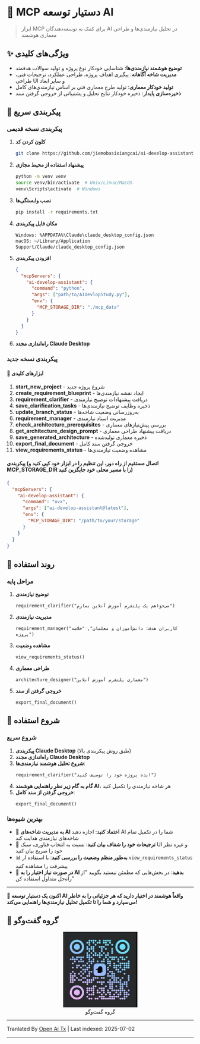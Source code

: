 # 🚀 MCP دستیار توسعه AI

> ابزار MCP برای کمک به توسعه‌دهندگان AI در تحلیل نیازمندی‌ها و طراحی معماری هوشمند

## ✨ ویژگی‌های کلیدی

- **توضیح هوشمند نیازمندی‌ها**: شناسایی خودکار نوع پروژه و تولید سوالات هدفمند
- **مدیریت شاخه آگاهانه**: پیگیری اهداف پروژه، طراحی عملکرد، ترجیحات فنی، طراحی UI و سایر ابعاد
- **تولید خودکار معماری**: تولید طرح معماری فنی بر اساس نیازمندی‌های کامل
- **ذخیره‌سازی پایدار**: ذخیره خودکار نتایج تحلیل و پشتیبانی از خروجی گرفتن سند

## 📁 پیکربندی سریع

### پیکربندی نسخه قدیمی
1. **کلون کردن کد**
   ```bash
   git clone https://github.com/jiemobasixiangcai/ai-develop-assistant.git
   ```
2. **پیشنهاد استفاده از محیط مجازی**
   ```bash
   python -m venv venv
   source venv/bin/activate  # Unix/Linux/MacOS
   venv\Scripts\activate  # Windows
   ```
3. **نصب وابستگی‌ها**
   ```bash
   pip install -r requirements.txt
   ```

4. **مکان فایل پیکربندی**
   ```
   Windows: %APPDATA%\Claude\claude_desktop_config.json
   macOS: ~/Library/Application Support/Claude/claude_desktop_config.json
   ```

5. **افزودن پیکربندی**
   ```json
   {
     "mcpServers": {
       "ai-develop-assistant": {
         "command": "python",
         "args": ["path/to/AIDevlopStudy.py"],
         "env": {
           "MCP_STORAGE_DIR": "./mcp_data"
         }
       }
     }
   }
   ```

3. **راه‌اندازی مجدد Claude Desktop**

### پیکربندی نسخه جدید
#### 🔧 ابزارهای کلیدی
1. **start_new_project** - شروع پروژه جدید
2. **create_requirement_blueprint** - ایجاد نقشه نیازمندی‌ها
3. **requirement_clarifier** - دریافت پیشنهادات توضیح نیازمندی
4. **save_clarification_tasks** - ذخیره وظایف توضیح نیازمندی‌ها
5. **update_branch_status** - به‌روزرسانی وضعیت شاخه‌ها
6. **requirement_manager** - مدیریت اسناد نیازمندی
7. **check_architecture_prerequisites** - بررسی پیش‌نیازهای معماری
8. **get_architecture_design_prompt** - دریافت پیشنهاد طراحی معماری
9. **save_generated_architecture** - ذخیره معماری تولیدشده
10. **export_final_document** - خروجی گرفتن سند کامل
11. **view_requirements_status** - مشاهده وضعیت نیازمندی‌ها

#### پیکربندی (اتصال مستقیم از راه دور، این تنظیم را در ابزار خود کپی کنید و MCP_STORAGE_DIR را با مسیر محلی خود جایگزین کنید)
   ```json
   {
     "mcpServers": {
       "ai-develop-assistant": {
         "command": "uvx",
         "args": ["ai-develop-assistant@latest"],
         "env": {
           "MCP_STORAGE_DIR": "/path/to/your/storage"
         }
       }
     }
   }
   ```

## 🎯 روند استفاده

### مراحل پایه

1. **توضیح نیازمندی**
   ```
   requirement_clarifier("می‌خواهم یک پلتفرم آموزش آنلاین بسازم")
   ```

2. **مدیریت نیازمندی**
   ```
   requirement_manager("کاربران هدف: دانش‌آموزان و معلمان", "خلاصه پروژه")
   ```

3. **مشاهده وضعیت**
   ```
   view_requirements_status()
   ```
4. **طراحی معماری**
   ```
   architecture_designer("معماری پلتفرم آموزش آنلاین")
   ```

5. **خروجی گرفتن از سند**
   ```
   export_final_document()
   ```

## 🚀 شروع استفاده

### شروع سریع
1. **پیکربندی Claude Desktop** (طبق روش پیکربندی بالا)
2. **راه‌اندازی مجدد Claude Desktop**
3. **شروع تحلیل هوشمند نیازمندی‌ها**:
   ```
   requirement_clarifier("ایده پروژه خود را توصیف کنید")
   ```
4. **گام به گام زیر نظر راهنمایی هوشمند AI**، هر شاخه نیازمندی را تکمیل کنید
5. **خروجی گرفتن از سند کامل**:
   ```
   export_final_document()
   ```

### بهترین شیوه‌ها
- 💬 **به مدیریت شاخه‌های AI اعتماد کنید**: اجازه دهید AI شما را در تکمیل تمام شاخه‌های نیازمندی هدایت کند
- 🎯 **ترجیحات خود را شفاف بیان کنید**: نسبت به انتخاب فناوری، سبک UI و غیره نظر خود را صریح بیان کنید
- 📊 **به‌طور منظم وضعیت را بررسی کنید**: با استفاده از `view_requirements_status` پیشرفت را مشاهده کنید
- 🤖 **در صورت نیاز اختیار را به AI بدهید**: در بخش‌هایی که مطمئن نیستید بگویید "از راه‌حل متداول استفاده کن"

---

**🎯 اکنون یک دستیار توسعه AI واقعاً هوشمند در اختیار دارید که هر جزئیاتی را به خاطر می‌سپارد و شما را تا تکمیل تحلیل نیازمندی‌ها راهنمایی می‌کند!**

## 💬 گروه گفت‌وگو

<div align="center">
<img src="https://raw.githubusercontent.com/jiemobasixiangcai/ai-develop-assistant/main/./assets/qr-code.jpg" width="200" alt="گروه گفت‌وگو">
<br>
گروه گفت‌وگو
</div>


---


Tranlated By [Open Ai Tx](https://github.com/OpenAiTx/OpenAiTx) | Last indexed: 2025-07-02


---